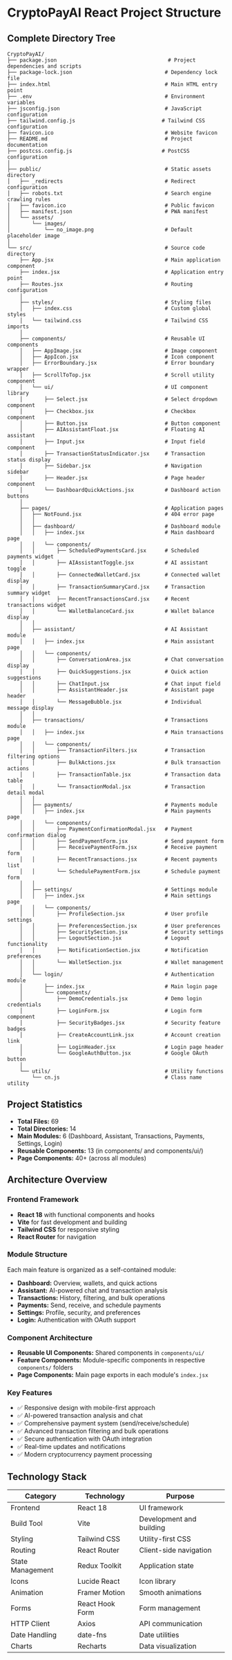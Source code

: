 # CryptoPayAI React Project Structure

## Complete Directory Tree

```
CryptoPayAI/
├── package.json                                    # Project dependencies and scripts
├── package-lock.json                              # Dependency lock file
├── index.html                                     # Main HTML entry point
├── .env                                           # Environment variables
├── jsconfig.json                                  # JavaScript configuration
├── tailwind.config.js                            # Tailwind CSS configuration
├── favicon.ico                                    # Website favicon
├── README.md                                      # Project documentation
├── postcss.config.js                             # PostCSS configuration
│
├── public/                                        # Static assets directory
│   ├── _redirects                                 # Redirect configuration
│   ├── robots.txt                                 # Search engine crawling rules
│   ├── favicon.ico                                # Public favicon
│   ├── manifest.json                              # PWA manifest
│   └── assets/
│       └── images/
│           └── no_image.png                       # Default placeholder image
│
└── src/                                           # Source code directory
    ├── App.jsx                                    # Main application component
    ├── index.jsx                                  # Application entry point
    ├── Routes.jsx                                 # Routing configuration
    │
    ├── styles/                                    # Styling files
    │   ├── index.css                              # Custom global styles
    │   └── tailwind.css                           # Tailwind CSS imports
    │
    ├── components/                                # Reusable UI components
    │   ├── AppImage.jsx                           # Image component
    │   ├── AppIcon.jsx                            # Icon component
    │   ├── ErrorBoundary.jsx                      # Error boundary wrapper
    │   ├── ScrollToTop.jsx                        # Scroll utility component
    │   └── ui/                                    # UI component library
    │       ├── Select.jsx                         # Select dropdown component
    │       ├── Checkbox.jsx                       # Checkbox component
    │       ├── Button.jsx                         # Button component
    │       ├── AIAssistantFloat.jsx               # Floating AI assistant
    │       ├── Input.jsx                          # Input field component
    │       ├── TransactionStatusIndicator.jsx     # Transaction status display
    │       ├── Sidebar.jsx                        # Navigation sidebar
    │       ├── Header.jsx                         # Page header component
    │       └── DashboardQuickActions.jsx          # Dashboard action buttons
    │
    ├── pages/                                     # Application pages
    │   ├── NotFound.jsx                           # 404 error page
    │   │
    │   ├── dashboard/                             # Dashboard module
    │   │   ├── index.jsx                          # Main dashboard page
    │   │   └── components/
    │   │       ├── ScheduledPaymentsCard.jsx      # Scheduled payments widget
    │   │       ├── AIAssistantToggle.jsx          # AI assistant toggle
    │   │       ├── ConnectedWalletCard.jsx        # Connected wallet display
    │   │       ├── TransactionSummaryCard.jsx     # Transaction summary widget
    │   │       ├── RecentTransactionsCard.jsx     # Recent transactions widget
    │   │       └── WalletBalanceCard.jsx          # Wallet balance display
    │   │
    │   ├── assistant/                             # AI Assistant module
    │   │   ├── index.jsx                          # Main assistant page
    │   │   └── components/
    │   │       ├── ConversationArea.jsx           # Chat conversation display
    │   │       ├── QuickSuggestions.jsx           # Quick action suggestions
    │   │       ├── ChatInput.jsx                  # Chat input field
    │   │       ├── AssistantHeader.jsx            # Assistant page header
    │   │       └── MessageBubble.jsx              # Individual message display
    │   │
    │   ├── transactions/                          # Transactions module
    │   │   ├── index.jsx                          # Main transactions page
    │   │   └── components/
    │   │       ├── TransactionFilters.jsx         # Transaction filtering options
    │   │       ├── BulkActions.jsx                # Bulk transaction actions
    │   │       ├── TransactionTable.jsx           # Transaction data table
    │   │       └── TransactionModal.jsx           # Transaction detail modal
    │   │
    │   ├── payments/                              # Payments module
    │   │   ├── index.jsx                          # Main payments page
    │   │   └── components/
    │   │       ├── PaymentConfirmationModal.jsx   # Payment confirmation dialog
    │   │       ├── SendPaymentForm.jsx            # Send payment form
    │   │       ├── ReceivePaymentForm.jsx         # Receive payment form
    │   │       ├── RecentTransactions.jsx         # Recent payments list
    │   │       └── SchedulePaymentForm.jsx        # Schedule payment form
    │   │
    │   ├── settings/                              # Settings module
    │   │   ├── index.jsx                          # Main settings page
    │   │   └── components/
    │   │       ├── ProfileSection.jsx             # User profile settings
    │   │       ├── PreferencesSection.jsx         # User preferences
    │   │       ├── SecuritySection.jsx            # Security settings
    │   │       ├── LogoutSection.jsx              # Logout functionality
    │   │       ├── NotificationSection.jsx        # Notification preferences
    │   │       └── WalletSection.jsx              # Wallet management
    │   │
    │   └── login/                                 # Authentication module
    │       ├── index.jsx                          # Main login page
    │       └── components/
    │           ├── DemoCredentials.jsx            # Demo login credentials
    │           ├── LoginForm.jsx                  # Login form component
    │           ├── SecurityBadges.jsx             # Security feature badges
    │           ├── CreateAccountLink.jsx          # Account creation link
    │           ├── LoginHeader.jsx                # Login page header
    │           └── GoogleAuthButton.jsx           # Google OAuth button
    │
    └── utils/                                     # Utility functions
        └── cn.js                                  # Class name utility
```

## Project Statistics

- **Total Files:** 69
- **Total Directories:** 14
- **Main Modules:** 6 (Dashboard, Assistant, Transactions, Payments, Settings, Login)
- **Reusable Components:** 13 (in components/ and components/ui/)
- **Page Components:** 40+ (across all modules)

## Architecture Overview

### Frontend Framework
- **React 18** with functional components and hooks
- **Vite** for fast development and building
- **Tailwind CSS** for responsive styling
- **React Router** for navigation

### Module Structure
Each main feature is organized as a self-contained module:
- **Dashboard:** Overview, wallets, and quick actions
- **Assistant:** AI-powered chat and transaction analysis
- **Transactions:** History, filtering, and bulk operations
- **Payments:** Send, receive, and schedule payments
- **Settings:** Profile, security, and preferences
- **Login:** Authentication with OAuth support

### Component Architecture
- **Reusable UI Components:** Shared components in `components/ui/`
- **Feature Components:** Module-specific components in respective `components/` folders
- **Page Components:** Main page exports in each module's `index.jsx`

### Key Features
- ✅ Responsive design with mobile-first approach
- ✅ AI-powered transaction analysis and chat
- ✅ Comprehensive payment system (send/receive/schedule)
- ✅ Advanced transaction filtering and bulk operations
- ✅ Secure authentication with OAuth integration
- ✅ Real-time updates and notifications
- ✅ Modern cryptocurrency payment processing

## Technology Stack

| Category | Technology | Purpose |
|----------|------------|---------|
| Frontend | React 18 | UI framework |
| Build Tool | Vite | Development and building |
| Styling | Tailwind CSS | Utility-first CSS |
| Routing | React Router | Client-side navigation |
| State Management | Redux Toolkit | Application state |
| Icons | Lucide React | Icon library |
| Animation | Framer Motion | Smooth animations |
| Forms | React Hook Form | Form management |
| HTTP Client | Axios | API communication |
| Date Handling | date-fns | Date utilities |
| Charts | Recharts | Data visualization |